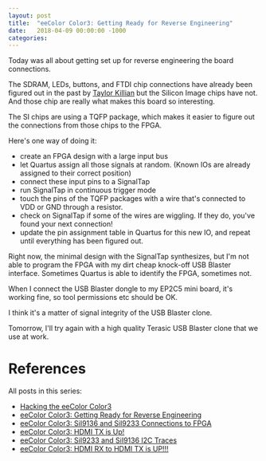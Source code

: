 ```yaml
---
layout: post
title:  "eeColor Color3: Getting Ready for Reverse Engineering"
date:   2018-04-09 00:00:00 -1000
categories: 
---
```


Today was all about getting set up for reverse engineering the board connections.

The SDRAM, LEDs, buttons, and FTDI chip connections have already been figured out in the past by 
[Taylor Killian](http://www.taylorkillian.com/2013/04/using-fpga-of-eecolor-color3.html) but the Silicon Image 
chips have not. And those chip are really what makes this board so interesting.

The SI chips are using a TQFP package, which makes it easier to figure out the connections from those chips to the FPGA.

Here's one way of doing it: 

* create an FPGA design with a large input bus
* let Quartus assign all those signals at random. (Known IOs are already assigned to their correct position)
* connect these input pins to a SignalTap
* run SignalTap in continuous trigger mode
* touch the pins of the TQFP packages with a wire that's connected to VDD or GND through a resistor.
* check on SignalTap if some of the wires are wiggling. If they do, you've found your next connection!
* update the pin assignment table in Quartus for this new IO, and repeat until everything has been figured out.

Right now, the minimal design with the SignalTap synthesizes, but I'm not able to program the FPGA with my dirt cheap 
knock-off USB Blaster interface. Sometimes Quartus is able to identify the FPGA, sometimes not.

When I connect the USB Blaster dongle to my EP2C5 mini board, it's working fine, so tool permissions etc should be OK.

I think it's a matter of signal integrity of the USB Blaster clone. 

Tomorrow, I'll try again with a high quality Terasic USB Blaster clone that we use at work.

# References

All posts in this series:

* [Hacking the eeColor Color3](/2018/04/08/Hacking-the-eeColor-Color3.html) 
* [eeColor Color3: Getting Ready for Reverse Engineering](/2018/04/09/Color3-Getting-Ready-for-Reverse-Engineering.html)
* [eeColor Color3: SiI9136 and SiI9233 Connections to FPGA](/2018/04/11/Color3-Sil9136-and-Sil9233-Connections-to-FPGA.html)
* [eeColor Color3: HDMI TX is Up!](/2018/04/15/Color3-HDMI-TX-is-Up.html)
* [eeColor Color3: SiI9233 and SiI9136 I2C Traces](/2018/04/22/Color3-Sil9233-and-Sil9136-I2C-Traces.html)
* [eeColor Color3: HDMI RX to HDMI TX is UP!!!](/2018/04/23/Color3-HDMI-RX-to-HDMI-TX-is-UP.html)
